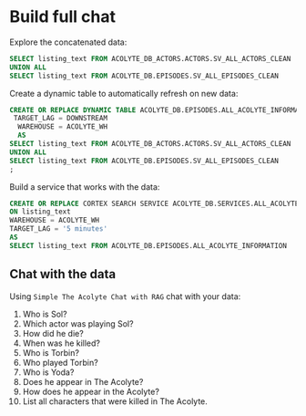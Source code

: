 # Build full chat

Explore the concatenated data:

```sql
SELECT listing_text FROM ACOLYTE_DB_ACTORS.ACTORS.SV_ALL_ACTORS_CLEAN
UNION ALL
SELECT listing_text FROM ACOLYTE_DB.EPISODES.SV_ALL_EPISODES_CLEAN
```

Create a dynamic table to automatically refresh on new data:

```sql
CREATE OR REPLACE DYNAMIC TABLE ACOLYTE_DB.EPISODES.ALL_ACOLYTE_INFORMATION
 TARGET_LAG = DOWNSTREAM
  WAREHOUSE = ACOLYTE_WH
  AS
SELECT listing_text FROM ACOLYTE_DB_ACTORS.ACTORS.SV_ALL_ACTORS_CLEAN
UNION ALL
SELECT listing_text FROM ACOLYTE_DB.EPISODES.SV_ALL_EPISODES_CLEAN
;
```

Build a service that works with the data:

```sql
CREATE OR REPLACE CORTEX SEARCH SERVICE ACOLYTE_DB.SERVICES.ALL_ACOLYTE_INFORMATION_SVC
ON listing_text
WAREHOUSE = ACOLYTE_WH
TARGET_LAG = '5 minutes'
AS
SELECT listing_text FROM ACOLYTE_DB.EPISODES.ALL_ACOLYTE_INFORMATION
```

## Chat with the data

Using `Simple The Acolyte Chat with RAG` chat with your data:

1. Who is Sol?
1. Which actor was playing Sol?
1. How did he die?
1. When was he killed?
1. Who is Torbin?
1. Who played Torbin?
1. Who is Yoda?
1. Does he appear in The Acolyte?
1. How does he appear in the Acolyte?
1. List all characters that were killed in The Acolyte.
